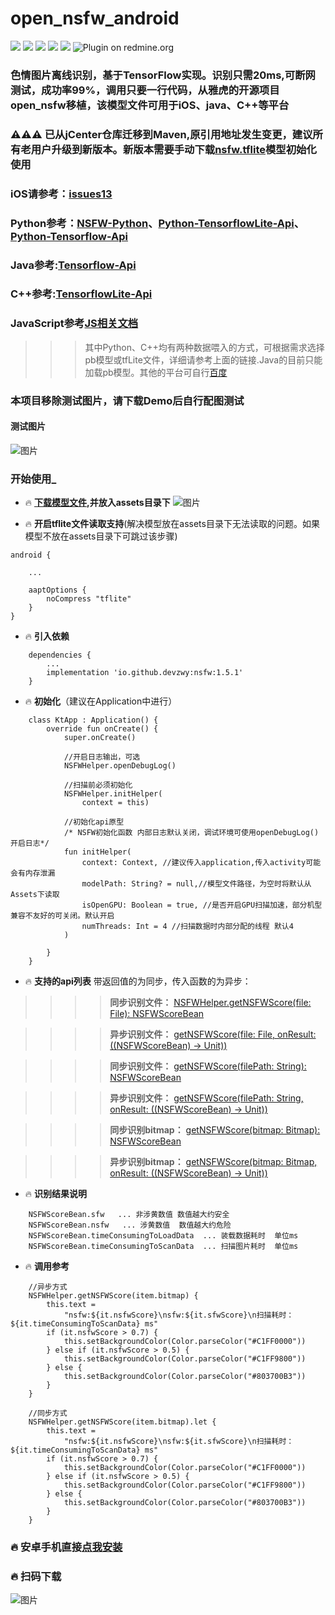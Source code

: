 # open_nsfw_android
[![](https://img.shields.io/badge/Download-1.5.1-brightgreen.svg)](https://mvnrepository.com/artifact/io.github.devzwy/nsfw)  [![](https://img.shields.io/badge/Base-TensorFlow-brightgreen.svg)](https://github.com/devzwy/open_nsfw_android) [![](https://img.shields.io/badge/license-Apache%202-green.svg)](https://www.apache.org/licenses/LICENSE-2.0)
[![](https://img.shields.io/badge/%E4%BD%9C%E8%80%85-赵文贇-orange.svg)](https://github.com/devzwy/open_nsfw_android) [![](https://img.shields.io/badge/QQ-3648415-brightgreen.svg)](https://github.com/devzwy/open_nsfw_android) ![Plugin on redmine.org](https://img.shields.io/redmine/plugin/stars/redmine_xlsx_format_issue_exporter?color=1&logo=1)

### 色情图片离线识别，基于TensorFlow实现。识别只需20ms,可断网测试，成功率99%，调用只要一行代码，从雅虎的开源项目open_nsfw移植，该模型文件可用于iOS、java、C++等平台
### ⚠️⚠️⚠️ 已从jCenter仓库迁移到Maven,原引用地址发生变更，建议所有老用户升级到新版本。新版本需要手动下载[nsfw.tflite](https://github.com/devzwy/open_nsfw_android/blob/dev/app/src/main/assets/nsfw.tflite)模型初始化使用
### iOS请参考：[issues13](https://github.com/devzwy/open_nsfw_android/issues/13)
### Python参考：[NSFW-Python](https://github.com/devzwy/NSFW-Python)、[Python-TensorflowLite-Api](https://tensorflow.google.cn/api_docs/python/tf/lite)、[Python-Tensorflow-Api](https://tensorflow.google.cn/api_docs/python/tf)
### Java参考:[Tensorflow-Api](https://tensorflow.google.cn/api_docs/java/reference/org/tensorflow/package-summary)
### C++参考:[TensorflowLite-Api](https://tensorflow.google.cn/lite/api_docs/cc)
### JavaScript参考[JS相关文档](https://js.tensorflow.org/api/latest/)
>>> 其中Python、C++均有两种数据喂入的方式，可根据需求选择pb模型或tfLite文件，详细请参考上面的链接.Java的目前只能加载pb模型。其他的平台可自行[百度](https://www.baidu.com)
### 本项目移除测试图片，请下载Demo后自行配图测试  
#### 测试图片

![图片](https://github.com/devzwy/open_nsfw_android/blob/dev/img/demopic.png)

### 开始使用_

- 🔥 __[下载模型文件](https://github.com/devzwy/open_nsfw_android/blob/dev/app/src/main/assets/nsfw.tflite),并放入assets目录下__
![图片](https://github.com/devzwy/open_nsfw_android/blob/dev/img/assets.png)

- 🔥 __开启tflite文件读取支持__(解决模型放在assets目录下无法读取的问题。如果模型不放在assets目录下可跳过该步骤)

```
android {

    ...

    aaptOptions {
        noCompress "tflite"
    }
}
```
- 🔥 __引入依赖__

```
    dependencies {
        ...
        implementation 'io.github.devzwy:nsfw:1.5.1'
    }

```

- 🔥 __初始化__（建议在Application中进行）

```
    class KtApp : Application() {
        override fun onCreate() {
            super.onCreate()

            //开启日志输出，可选
            NSFWHelper.openDebugLog()

            //扫描前必须初始化
            NSFWHelper.initHelper(
                context = this)

            //初始化api原型
            /* NSFW初始化函数 内部日志默认关闭，调试环境可使用openDebugLog()开启日志*/
            fun initHelper(
                context: Context, //建议传入application,传入activity可能会有内存泄漏
                modelPath: String? = null,//模型文件路径，为空时将默认从Assets下读取
                isOpenGPU: Boolean = true, //是否开启GPU扫描加速，部分机型兼容不友好的可关闭。默认开启
                numThreads: Int = 4 //扫描数据时内部分配的线程 默认4
            )

        }
    }
```

- 🔥 __支持的api列表__ 带返回值的为同步，传入函数的为异步：

>>>> __同步识别文件：__ [NSFWHelper.getNSFWScore(file: File): NSFWScoreBean](https://github.com/devzwy/open_nsfw_android/blob/dev/nsfw/src/main/java/io/github/devzwy/nsfw/NSFWHelper.kt)

>>>> __异步识别文件：__ [getNSFWScore(file: File, onResult: ((NSFWScoreBean) -> Unit))](https://github.com/devzwy/open_nsfw_android/blob/dev/nsfw/src/main/java/io/github/devzwy/nsfw/NSFWHelper.kt)

>>>> __同步识别文件：__ [getNSFWScore(filePath: String): NSFWScoreBean](https://github.com/devzwy/open_nsfw_android/blob/dev/nsfw/src/main/java/io/github/devzwy/nsfw/NSFWHelper.kt)

>>>> __异步识别文件：__ [getNSFWScore(filePath: String, onResult: ((NSFWScoreBean) -> Unit))](https://github.com/devzwy/open_nsfw_android/blob/dev/nsfw/src/main/java/io/github/devzwy/nsfw/NSFWHelper.kt)

>>>> __同步识别bitmap：__ [getNSFWScore(bitmap: Bitmap): NSFWScoreBean](https://github.com/devzwy/open_nsfw_android/blob/dev/nsfw/src/main/java/io/github/devzwy/nsfw/NSFWHelper.kt)

>>>> __异步识别bitmap：__ [getNSFWScore(bitmap: Bitmap, onResult: ((NSFWScoreBean) -> Unit))](https://github.com/devzwy/open_nsfw_android/blob/dev/nsfw/src/main/java/io/github/devzwy/nsfw/NSFWHelper.kt)


- 🔥 __识别结果说明__
```
    NSFWScoreBean.sfw   ... 非涉黄数值 数值越大约安全
    NSFWScoreBean.nsfw   ... 涉黄数值  数值越大约危险
    NSFWScoreBean.timeConsumingToLoadData  ... 装载数据耗时  单位ms
    NSFWScoreBean.timeConsumingToScanData  ... 扫描图片耗时  单位ms
```

- 🔥 __调用参考__

```
    //异步方式
    NSFWHelper.getNSFWScore(item.bitmap) {
        this.text =
            "nsfw:${it.nsfwScore}\nsfw:${it.sfwScore}\n扫描耗时：${it.timeConsumingToScanData} ms"
        if (it.nsfwScore > 0.7) {
            this.setBackgroundColor(Color.parseColor("#C1FF0000"))
        } else if (it.nsfwScore > 0.5) {
            this.setBackgroundColor(Color.parseColor("#C1FF9800"))
        } else {
            this.setBackgroundColor(Color.parseColor("#803700B3"))
        }
    }

    //同步方式
    NSFWHelper.getNSFWScore(item.bitmap).let {
        this.text =
            "nsfw:${it.nsfwScore}\nsfw:${it.sfwScore}\n扫描耗时：${it.timeConsumingToScanData} ms"
        if (it.nsfwScore > 0.7) {
            this.setBackgroundColor(Color.parseColor("#C1FF0000"))
        } else if (it.nsfwScore > 0.5) {
            this.setBackgroundColor(Color.parseColor("#C1FF9800"))
        } else {
            this.setBackgroundColor(Color.parseColor("#803700B3"))
        }
    }

```

### 🔥 安卓手机直接[点我安装](http://d.6short.com/q9cv)

### 🔥 扫码下载

![图片](https://github.com/devzwy/open_nsfw_android/blob/dev/img/2.png)
